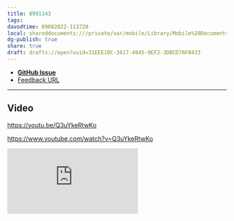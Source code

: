 ```yaml
---
title: 8991143
tags: 
davodtime: 09082022-113720
local: shareddocuments:///private/var/mobile/Library/Mobile%20Documents/iCloud~md~obsidian/Documents/OBSHIDDIAN/drafts/31EEE10C-3617-4845-9EF2-3DBCD76F0433.md
dg-publish: true
share: true
draft: drafts://open?uuid=31EEE10C-3617-4845-9EF2-3DBCD76F0433
---
```


- [**GitHub Issue**](https://github.com/ExtraKeys/feedback/issues/) 
- [Feedback URL](https://feedbackassistant.apple.com/feedback/8991143)

---

## Video

https://youtu.be/Q3uYkeRtwKo

https://www.youtube.com/watch?v=Q3uYkeRtwKo

<iframe width="auto" height="auto" src="https://www.youtube.com/embed/Q3uYkeRtwKo?controls=0" title="YouTube video player" frameborder="0" allow="accelerometer; autoplay; clipboard-write; encrypted-media; gyroscope; picture-in-picture" allowfullscreen></iframe>